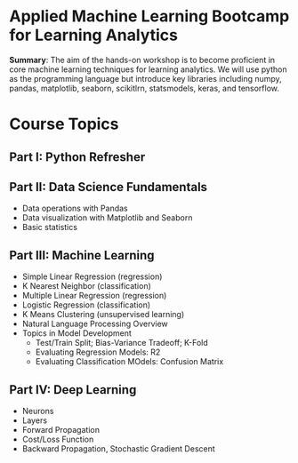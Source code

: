 # Applied Machine Learning Bootcamp for Learning Analytics

<b>Summary</b>: The aim of the hands-on workshop is to become proficient in core machine learning techniques for learning analytics. We will use python as the programming language but introduce key libraries including numpy, pandas, matplotlib, seaborn, scikitlrn, statsmodels, keras, and tensorflow. 




# Course Topics


## Part I: Python Refresher






## Part II: Data Science Fundamentals

  * Data operations with Pandas
  * Data visualization with Matplotlib and Seaborn
  * Basic statistics
  
## Part III: Machine Learning

  * Simple Linear Regression (regression)
  * K Nearest Neighbor (classification)
  * Multiple Linear Regression (regression)
  * Logistic Regression (classification)
  * K Means Clustering (unsupervised learning)
  * Natural Language Processing Overview
  * Topics in Model Development
    * Test/Train Split; Bias-Variance Tradeoff; K-Fold
    * Evaluating Regression Models: R2
    * Evaluating Classification MOdels: Confusion Matrix
    
    
## Part IV: Deep Learning
   * Neurons
   * Layers
   * Forward Propagation
   * Cost/Loss Function
   * Backward Propagation, Stochastic Gradient Descent

  
  
  
  


